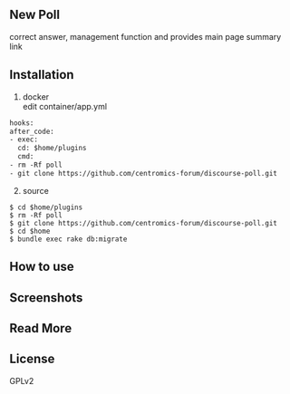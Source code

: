 ## New Poll 
 correct answer, management function and provides main page summary link

## Installation

1. docker   
  edit container/app.yml
``` dockerfile
hooks:
after_code:
- exec:
  cd: $home/plugins
  cmd:
- rm -Rf poll
- git clone https://github.com/centromics-forum/discourse-poll.git
```

2. source

``` shell
$ cd $home/plugins
$ rm -Rf poll
$ git clone https://github.com/centromics-forum/discourse-poll.git
$ cd $home
$ bundle exec rake db:migrate
```

## How to use



## Screenshots


## Read More

## License

GPLv2
